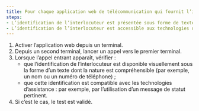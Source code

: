 ```yaml
---
title: Pour chaque application web de télécommunication qui fournit l’identification de l’interlocuteur, l’identification respecte-t-elle ces conditions ?
steps:
- L’identification de l’interlocuteur est présentée sous forme de texte ;
- L’identification de l’interlocuteur est accessible aux technologies d’assistance.
---
```


1. Activer l’application web depuis un terminal.
2. Depuis un second terminal, lancer un appel vers le premier terminal.
3. Lorsque l’appel entrant apparaît, vérifier : 
	- que l’identification de l’interlocuteur est disponible visuellement sous la forme d’un texte dont la nature est compréhensible (par exemple, un nom ou un numéro de téléphone) ;
	- que cette identification est compatible avec les technologies d’assistance : par exemple, par l’utilisation d’un message de statut pertinent.
4. Si c’est le cas, le test est validé.